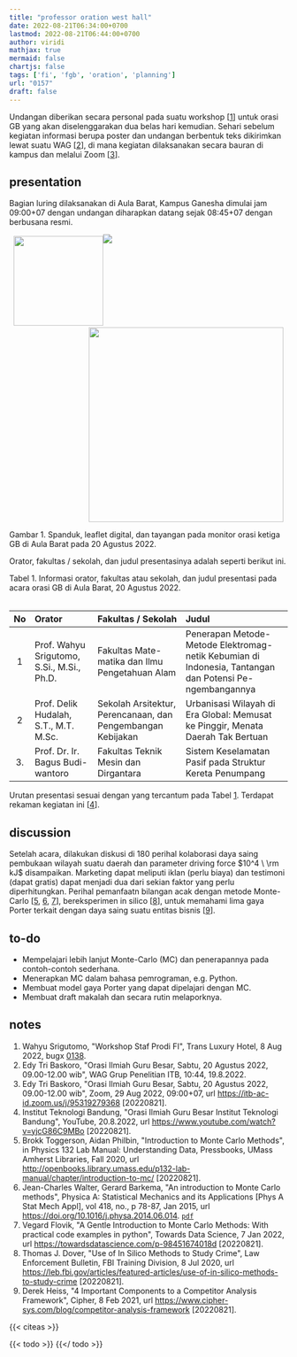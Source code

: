 ```yaml
---
title: "professor oration west hall"
date: 2022-08-21T06:34:00+0700
lastmod: 2022-08-21T06:44:00+0700
author: viridi
mathjax: true
mermaid: false
chartjs: false
tags: ['fi', 'fgb', 'oration', 'planning']
url: "0157"
draft: false
---
```

Undangan diberikan secara personal pada suatu workshop [[1](#r01)] untuk orasi GB yang akan diselenggarakan dua belas hari kemudian. Sehari sebelum kegiatan informasi berupa poster dan undangan berbentuk teks dikirimkan lewat suatu WAG [[2](#r02)], di mana kegiatan dilaksanakan secara bauran di kampus dan melalui Zoom [[3](#r03)].


## presentation
Bagian luring dilaksanakan di Aula Barat, Kampus Ganesha dimulai jam 09:00+07 dengan undangan diharapkan datang sejak 08:45+07 dengan berbusana resmi.

![](/bugx/img/fi/hybrid-west-hall-20aug2022-0a.jpg)
<img src="/bugx/img/fi/hybrid-west-hall-20aug2022-1.jpg" style="width:162px; float:left; padding-left:8px; padding-top: 3px;" />
<img src="/bugx/img/fi/hybrid-west-hall-20aug2022-2.jpg" style="width:352px; float:right; padding-right:8px; padding-top: 3px;" />
<br clear='all' />

Gambar <a name='fig1'>1</a>. Spanduk, leaflet digital, dan tayangan pada monitor orasi ketiga GB di Aula Barat pada 20 Agustus 2022.

Orator, fakultas / sekolah, dan judul presentasinya adalah seperti berikut ini.

Tabel <a name='tab1'>1</a>. Informasi orator, fakultas atau sekolah, dan judul presentasi pada acara orasi GB di Aula Barat, 20 Agustus 2022. <br /><br />

No | Orator | Fakultas / Sekolah | Judul
:-: | :- | :- | :-
1 | Prof. Wahyu Srigutomo, S.Si., M.Si., Ph.D. | Fakultas Mate-matika dan Ilmu Pengetahuan Alam | Penerapan Metode-Metode Elektromag-netik Kebumian di Indonesia, Tantangan dan Potensi Pe-ngembangannya
2 | Prof. Delik Hudalah, S.T., M.T. M.Sc. | Sekolah Arsitektur, Perencanaan, dan Pengembangan Kebijakan | Urbanisasi Wilayah di Era Global: Memusat ke Pinggir, Menata Daerah Tak Bertuan
3. | Prof. Dr. Ir. Bagus Budi-wantoro | Fakultas Teknik Mesin dan Dirgantara | Sistem Keselamatan Pasif pada Struktur Kereta Penumpang

Urutan presentasi sesuai dengan yang tercantum pada Tabel [1](#tab1). Terdapat rekaman kegiatan ini [[4](#r04)].


## discussion
Setelah acara, dilakukan diskusi di 180 perihal kolaborasi daya saing pembukaan wilayah suatu daerah dan parameter driving force $10^4 \ \rm kJ$ disampaikan. Marketing dapat meliputi iklan (perlu biaya) dan testimoni (dapat gratis) dapat menjadi dua dari sekian faktor yang perlu diperhitungkan. Perihal pemanfaatn bilangan acak dengan metode Monte-Carlo [[5](#r05), [6](#r06), [7](#r07)], bereksperimen in silico [[8](#r08)], untuk memahami lima gaya Porter terkait dengan daya saing suatu entitas bisnis [[9](#r09)].


## to-do
+ Mempelajari lebih lanjut Monte-Carlo (MC) dan penerapannya pada contoh-contoh sederhana.
+ Menerapkan MC dalam bahasa pemrograman, e.g. Python.
+ Membuat model gaya Porter yang dapat dipelajari dengan MC.
+ Membuat draft makalah dan secara rutin melaporknya.


## notes
1. <a name='r01'></a>Wahyu Srigutomo, "Workshop Staf Prodi FI", Trans Luxury Hotel, 8 Aug 2022, bugx [0138](/bugx/0138).
2. <a name='r02'></a>Edy Tri Baskoro, "Orasi Ilmiah Guru Besar, Sabtu, 20 Agustus 2022, 09.00-12.00 wib", WAG Grup Penelitian ITB, 10:44, 19.8.2022.
3. <a name='r03'></a>Edy Tri Baskoro, "Orasi Ilmiah Guru Besar, Sabtu, 20 Agustus 2022, 09.00-12.00 wib", Zoom, 29 Aug 2022, 09:00+07, url <https://itb-ac-id.zoom.us/j/95319279368> [20220821].
4. <a name='r04'></a>Institut Teknologi Bandung, "Orasi Ilmiah Guru Besar Institut Teknologi Bandung", YouTube, 20.8.2022, url <https://www.youtube.com/watch?v=yjcG86C9MBo> [20220821].
5. <a name='r05'></a>Brokk Toggerson, Aidan Philbin, "Introduction to Monte Carlo Methods", in Physics 132 Lab Manual: Understanding Data, Pressbooks, UMass Amherst Libraries, Fall 2020, url <http://openbooks.library.umass.edu/p132-lab-manual/chapter/introduction-to-mc/> [20220821].
6. <a name='r06'></a>Jean-Charles Walter, Gerard Barkema, "An introduction to Monte Carlo methods", Physica A: Statistical Mechanics and its Applications [Phys A Stat Mech Appl],  vol 418, no., p 78-87, Jan 2015, url <https://doi.org/10.1016/j.physa.2014.06.014>. [`pdf`](https://doi.org/10.48550/arXiv.1404.0209)
7. <a name='r07'></a>Vegard Flovik, "A Gentle Introduction to Monte Carlo Methods: With practical code examples in python", Towards Data Science, 7 Jan 2022, url <https://towardsdatascience.com/p-98451674018d> [20220821].
8. <a name='r08'></a>Thomas J. Dover, "Use of In Silico Methods to Study Crime", Law Enforcement Bulletin, FBI Training Division, 8 Jul 2020, url <https://leb.fbi.gov/articles/featured-articles/use-of-in-silico-methods-to-study-crime> [20220821].
9. <a name='r09'></a>Derek Heiss, "4 Important Components to a Competitor Analysis Framework", Cipher, 8 Feb 2021, url <https://www.cipher-sys.com/blog/competitor-analysis-framework> [20220821].

{{< citeas >}}

{{< todo >}}
{{</ todo >}}